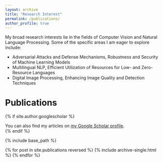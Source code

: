 ```yaml
---
layout: archive
title: "Research Interest"
permalink: /publications/
author_profile: true
---
```


My broad research interests lie in the fields of Computer Vision and Natural Language Processing. Some of the specific areas I am eager to explore include:
- Adversarial Attacks and Defense Mechanisms, Robustness and Security of Machine Learning Models
- Multilingual NLP, Efficient Utilization of Resources for Low- and Zero-Resource Languages
- Digital Image Processing, Enhancing Image Quality and Detection Techniques
<!-- - Cross-Modal Learning, Integrating Visual, Textual, and Acoustic Data for Advanced AI Systems -->

# Publications
{% if site.author.googlescholar %}
  <div class="wordwrap">You can also find my articles on <a href="https://scholar.google.com/citations?hl=en&authuser=1&user=HwhiMM8AAAAJ">my Google Scholar profile</a>.</div>
{% endif %}

{% include base_path %}

{% for post in site.publications reversed %}
  {% include archive-single.html %}
{% endfor %}
